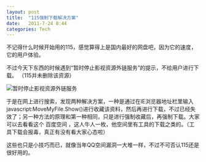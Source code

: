 ```yaml
---
layout: post
title:  "115强制下载解决方案"
date:   2011-7-24 8:44
categories: Tech
---
```


不记得什么时候开始用的115，感觉算得上是国内最好的网盘吧，因为它的速度，它的用户体验。 

不过今天下东西的时候遇到“暂时停止影视资源外链服务”的提示，不给用户进行下载。 （115并未删除该资源） 

![暂时停止影视资源外链服务](https://i.imgur.com/6TuJbp9.png)

于是在网上进行搜索，发现两种解决方案，一种是通过在IE浏览器地址栏里输入javascript:MoveMyFile.Show()进行收藏该资料，然后再进行下载，不过已经失效了；另一种方法的原理和第一种相同，只是进行强制收藏后，再强制下载。大家可以去看看这个 百度空间 ，这人牛人一枚，他空间里有工具的下载之类的。（工具下载会报毒，真正有没有看大家心态啦） 

这些也只是小技巧而已，就像当年QQ空间漏洞一大堆一样，不过不可否认115还是很好用的。 
